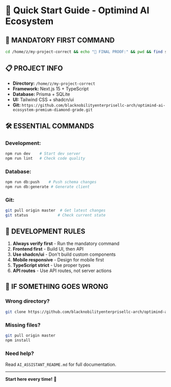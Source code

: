# 🚀 Quick Start Guide - Optimind AI Ecosystem

## 🎯 MANDATORY FIRST COMMAND

```bash
cd /home/z/my-project-correct && echo "🎯 FINAL PROOF:" && pwd && find src -name "*.tsx" | wc -l && find src/app/api -name "*.ts" | wc -l && ls src/app/api/ && git remote get-url origin
```

## 📋 PROJECT INFO

- **Directory:** `/home/z/my-project-correct`
- **Framework:** Next.js 15 + TypeScript
- **Database:** Prisma + SQLite
- **UI:** Tailwind CSS + shadcn/ui
- **Git:** `https://github.com/blacknobilityenterprisellc-arch/optimind-ai-ecosystem-premium-diamond-grade.git`

## 🛠️ ESSENTIAL COMMANDS

### **Development:**
```bash
npm run dev    # Start dev server
npm run lint   # Check code quality
```

### **Database:**
```bash
npm run db:push    # Push schema changes
npm run db:generate # Generate client
```

### **Git:**
```bash
git pull origin master  # Get latest changes
git status             # Check current state
```

## 🎨 DEVELOPMENT RULES

1. **Always verify first** - Run the mandatory command
2. **Frontend first** - Build UI, then API
3. **Use shadcn/ui** - Don't build custom components
4. **Mobile responsive** - Design for mobile first
5. **TypeScript strict** - Use proper types
6. **API routes** - Use API routes, not server actions

## 🚨 IF SOMETHING GOES WRONG

### **Wrong directory?**
```bash
git clone https://github.com/blacknobilityenterprisellc-arch/optimind-ai-ecosystem-premium-diamond-grade.git /home/z/my-project-correct && cd /home/z/my-project-correct
```

### **Missing files?**
```bash
git pull origin master
npm install
```

### **Need help?**
Read `AI_ASSISTANT_README.md` for full documentation.

---

**Start here every time!** 🎯
